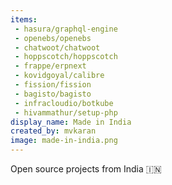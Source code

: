 ```yaml
---
items:
 - hasura/graphql-engine
 - openebs/openebs
 - chatwoot/chatwoot
 - hoppscotch/hoppscotch
 - frappe/erpnext
 - kovidgoyal/calibre
 - fission/fission
 - bagisto/bagisto
 - infracloudio/botkube
 - hivammathur/setup-php
display_name: Made in India
created_by: mvkaran
image: made-in-india.png
---
```

Open source projects from India :india:
